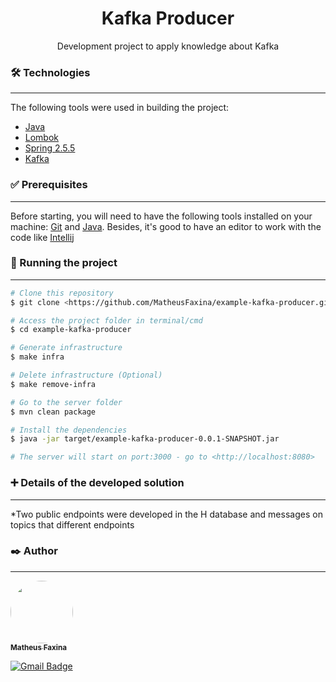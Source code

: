 <h1 align="center">Kafka Producer</h1>

<p align="center">
Development project to apply knowledge about Kafka</p>

### 🛠 Technologies
___
The following tools were used in building the project:

- [Java](https://www.java.com/pt-BR/)
- [Lombok](https://projectlombok.org/)
- [Spring 2.5.5](https://spring.io/blog/2021/08/19/spring-boot-2-5-5-available-now)
- [Kafka](https://kafka.apache.org/)

### ✅ Prerequisites
___
Before starting, you will need to have the following tools installed on your machine:
[Git](https://git-scm.com/) and [Java](https://www.java.com/pt-BR/).
Besides, it's good to have an editor to work with the code like [Intellij](https://www.jetbrains.com/pt-br/idea/)

### 🎲 Running the project
___
```bash
# Clone this repository
$ git clone <https://github.com/MatheusFaxina/example-kafka-producer.git>

# Access the project folder in terminal/cmd
$ cd example-kafka-producer

# Generate infrastructure
$ make infra

# Delete infrastructure (Optional)
$ make remove-infra

# Go to the server folder
$ mvn clean package

# Install the dependencies
$ java -jar target/example-kafka-producer-0.0.1-SNAPSHOT.jar

# The server will start on port:3000 - go to <http://localhost:8080>
```

### ➕ Details of the developed solution
___
*Two public endpoints were developed in the H database and messages on topics that different endpoints

### ✒️ Author
___
<a href="https://www.linkedin.com/in/matheusvfaxina/">
 <img style="border-radius: 50%;" src="https://media-exp1.licdn.com/dms/image/C4E03AQHrHj9yWmIbgg/profile-displayphoto-shrink_800_800/0/1610406929592?e=1636588800&v=beta&t=7og_fNQRDlbZp38HsaQ5sV9MMBrxVqO-YkPJKfUyYZo" width="100px;" alt=""/>
 <br />
 <sub><b>Matheus Faxina</b></sub></a> <a href="https://www.linkedin.com/in/matheusvfaxina/" title="Linkedin"></a>

[![Gmail Badge](https://img.shields.io/badge/-matheus.vfaxina@gmail.com-c14438?style=flat-square&logo=Gmail&logoColor=white&link=mailto:matheus.vfaxina@gmail.com)](mailto:matheus.vfaxina@gmail.com)
